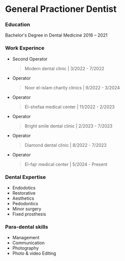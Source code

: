 # General Practioner Dentist

### Education
Bachelor's Degree in Dental Medicine
 2016 – 2021
 ### Work Experince 
- Second Operator
   > Modern dental clinic            |     3/2022 - 7/2022

- Operator
   > Noor el-islam charity clinics   |    9/2022 - 3/2024  

- Operator
   > El-shefaa medical center        |     11/2022 - 2/2023

- Operator
   > Bright smile dental clinic      |      2/2023 - 7/2023

- Operator
  > Diamond dental clinic           |     8/2022 - 7/2023

- Operator
  > El-fajr medical center          |      5/2024 - Present

 ### Dental Expertise
 - Endodotics
 - Restorative
 - Aesthetics
 - Pedodontics
 - Minor surgery
 - Fixed prosthesis

### Para-dental skills
- Management
- Communication
- Photography
- Photo & video Editing
